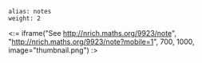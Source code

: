 ````
alias: notes
weight: 2
````

<:= iframe("See http://nrich.maths.org/9923/note", "http://nrich.maths.org/9923/note?mobile=1", 700, 1000, image="thumbnail.png") :>